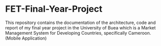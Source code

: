 # FET-Final-Year-Project
This repository contains the documentation of the architecture, code and report of my final year project in the University of Buea which is a Market Management System for Developing Countries, specifically Cameroon. (Mobile Application)
